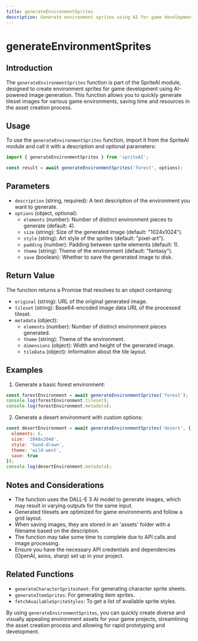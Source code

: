 ```yaml
---
title: generateEnvironmentSprites
description: Generate environment sprites using AI for game development
---
```


# generateEnvironmentSprites

## Introduction

The `generateEnvironmentSprites` function is part of the SpriteAI module, designed to create environment sprites for game development using AI-powered image generation. This function allows you to quickly generate tileset images for various game environments, saving time and resources in the asset creation process.

## Usage

To use the `generateEnvironmentSprites` function, import it from the SpriteAI module and call it with a description and optional parameters:

```javascript
import { generateEnvironmentSprites } from 'spriteAI';

const result = await generateEnvironmentSprites('forest', options);
```

## Parameters

- `description` (string, required): A text description of the environment you want to generate.
- `options` (object, optional):
  - `elements` (number): Number of distinct environment pieces to generate (default: 4).
  - `size` (string): Size of the generated image (default: "1024x1024").
  - `style` (string): Art style of the sprites (default: "pixel-art").
  - `padding` (number): Padding between sprite elements (default: 1).
  - `theme` (string): Theme of the environment (default: "fantasy").
  - `save` (boolean): Whether to save the generated image to disk.

## Return Value

The function returns a Promise that resolves to an object containing:

- `original` (string): URL of the original generated image.
- `tileset` (string): Base64-encoded image data URL of the processed tileset.
- `metadata` (object):
  - `elements` (number): Number of distinct environment pieces generated.
  - `theme` (string): Theme of the environment.
  - `dimensions` (object): Width and height of the generated image.
  - `tileData` (object): Information about the tile layout.

## Examples

1. Generate a basic forest environment:

```javascript
const forestEnvironment = await generateEnvironmentSprites('forest');
console.log(forestEnvironment.tileset);
console.log(forestEnvironment.metadata);
```

2. Generate a desert environment with custom options:

```javascript
const desertEnvironment = await generateEnvironmentSprites('desert', {
  elements: 6,
  size: '2048x2048',
  style: 'hand-drawn',
  theme: 'wild-west',
  save: true
});
console.log(desertEnvironment.metadata);
```

## Notes and Considerations

- The function uses the DALL-E 3 AI model to generate images, which may result in varying outputs for the same input.
- Generated tilesets are optimized for game environments and follow a grid layout.
- When saving images, they are stored in an 'assets' folder with a filename based on the description.
- The function may take some time to complete due to API calls and image processing.
- Ensure you have the necessary API credentials and dependencies (OpenAI, axios, sharp) set up in your project.

## Related Functions

- `generateCharacterSpritesheet`: For generating character sprite sheets.
- `generateItemSprites`: For generating item sprites.
- `fetchAvailableSpriteStyles`: To get a list of available sprite styles.

By using `generateEnvironmentSprites`, you can quickly create diverse and visually appealing environment assets for your game projects, streamlining the asset creation process and allowing for rapid prototyping and development.